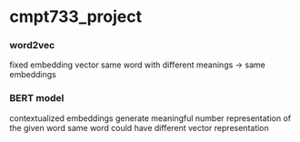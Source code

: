# cmpt733_project


### word2vec
fixed embedding vector
same word with different meanings -> same embeddings

### BERT model
contextualized embeddings
generate meaningful number representation of the given word
same word could have different vector representation
